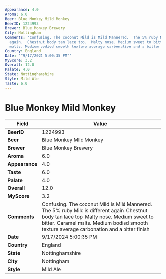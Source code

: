 ```yaml
---
Appearance: 4.0
Aroma: 6.0
Beer: Blue Monkey Mild Monkey
BeerID: 1224993
Brewer: Blue Monkey Brewery
City: Nottingham
Comments: 'Confusing. The coconut Mild is Mild Mannered.  The 5% ruby Mild is different
  again.  Chestnut body tan lace top.  Malty nose. Medium sweet to bitter.  Caramel
  malts. Medium bodied smooth texture average carbonation and a bitter finish '
Country: England
Date: '"9/17/2024 5:00:35 PM"'
MyScore: 3.2
Overall: 12.0
Palate: 4.0
State: Nottinghamshire
Style: Mild Ale
Taste: 6.0
---
```


# Blue Monkey Mild Monkey

| Field         | Value |
|---------------|-------|
| **BeerID** | 1224993 |
| **Beer** | Blue Monkey Mild Monkey |
| **Brewer** | Blue Monkey Brewery |
| **Aroma** | 6.0 |
| **Appearance** | 4.0 |
| **Taste** | 6.0 |
| **Palate** | 4.0 |
| **Overall** | 12.0 |
| **MyScore** | 3.2 |
| **Comments** | Confusing. The coconut Mild is Mild Mannered.  The 5% ruby Mild is different again.  Chestnut body tan lace top.  Malty nose. Medium sweet to bitter.  Caramel malts. Medium bodied smooth texture average carbonation and a bitter finish  |
| **Date** | 9/17/2024 5:00:35 PM |
| **Country** | England |
| **State** | Nottinghamshire |
| **City** | Nottingham |
| **Style** | Mild Ale |
